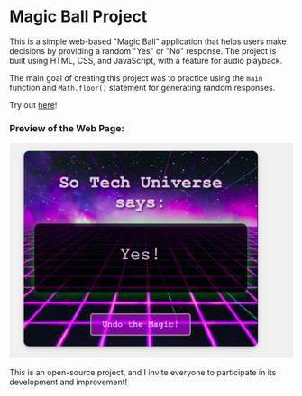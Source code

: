 # Magic Ball Project 

This is a simple web-based "Magic Ball" application that helps users make decisions by providing a random "Yes" or "No" response. The project is built using HTML, CSS, and JavaScript, with a feature for audio playback.

The main goal of creating this project was to practice using the `main` function and `Math.floor()` statement for generating random responses.

Try out [here](https://liya-oz.github.io/magicBallProject/)!

### Preview of the Web Page:

![Preview of the Magic Ball Project](assets/images/image.png)




This is an open-source project, and I invite everyone to participate in its development and improvement!
